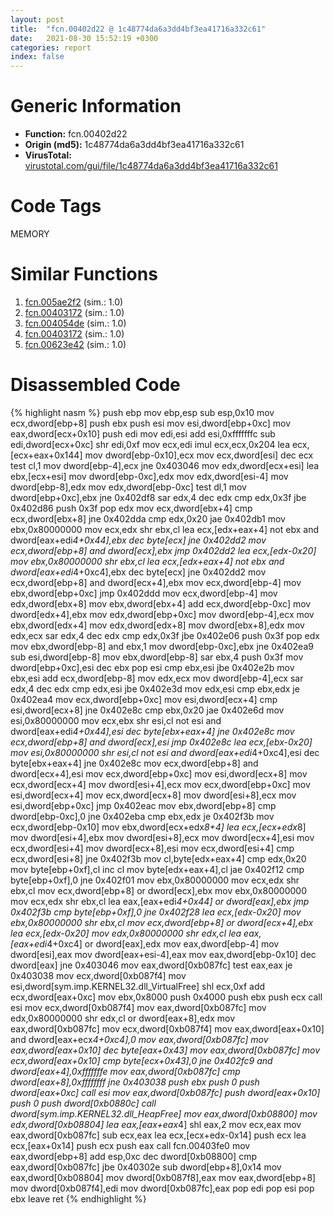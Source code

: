 ```yaml
---
layout: post
title:  "fcn.00402d22 @ 1c48774da6a3dd4bf3ea41716a332c61"
date:   2021-08-30 15:52:19 +0300
categories: report
index: false
---
```


# Generic Information
- **Function:** fcn.00402d22
- **Origin (md5):** 1c48774da6a3dd4bf3ea41716a332c61
- **VirusTotal:** [virustotal.com/gui/file/1c48774da6a3dd4bf3ea41716a332c61][virustotal_ref]

# Code Tags
<span class="tag" id="MEMORY">MEMORY</span>


# Similar Functions

1. [fcn.005ae2f2][similar_1_ref] (sim.: 1.0)
2. [fcn.00403172][similar_2_ref] (sim.: 1.0)
3. [fcn.004054de][similar_3_ref] (sim.: 1.0)
4. [fcn.00403172][similar_4_ref] (sim.: 1.0)
5. [fcn.00623e42][similar_5_ref] (sim.: 1.0)


# Disassembled Code

{% highlight nasm %}
push ebp
mov ebp,esp
sub esp,0x10
mov ecx,dword[ebp+8]
push ebx
push esi
mov esi,dword[ebp+0xc]
mov eax,dword[ecx+0x10]
push edi
mov edi,esi
add esi,0xfffffffc
sub edi,dword[ecx+0xc]
shr edi,0xf
mov ecx,edi
imul ecx,ecx,0x204
lea ecx,[ecx+eax+0x144]
mov dword[ebp-0x10],ecx
mov ecx,dword[esi]
dec ecx
test cl,1
mov dword[ebp-4],ecx
jne 0x403046
mov edx,dword[ecx+esi]
lea ebx,[ecx+esi]
mov dword[ebp-0xc],edx
mov edx,dword[esi-4]
mov dword[ebp-8],edx
mov edx,dword[ebp-0xc]
test dl,1
mov dword[ebp+0xc],ebx
jne 0x402df8
sar edx,4
dec edx
cmp edx,0x3f
jbe 0x402d86
push 0x3f
pop edx
mov ecx,dword[ebx+4]
cmp ecx,dword[ebx+8]
jne 0x402dda
cmp edx,0x20
jae 0x402db1
mov ebx,0x80000000
mov ecx,edx
shr ebx,cl
lea ecx,[edx+eax+4]
not ebx
and dword[eax+edi*4+0x44],ebx
dec byte[ecx]
jne 0x402dd2
mov ecx,dword[ebp+8]
and dword[ecx],ebx
jmp 0x402dd2
lea ecx,[edx-0x20]
mov ebx,0x80000000
shr ebx,cl
lea ecx,[edx+eax+4]
not ebx
and dword[eax+edi*4+0xc4],ebx
dec byte[ecx]
jne 0x402dd2
mov ecx,dword[ebp+8]
and dword[ecx+4],ebx
mov ecx,dword[ebp-4]
mov ebx,dword[ebp+0xc]
jmp 0x402ddd
mov ecx,dword[ebp-4]
mov edx,dword[ebx+8]
mov ebx,dword[ebx+4]
add ecx,dword[ebp-0xc]
mov dword[edx+4],ebx
mov edx,dword[ebp+0xc]
mov dword[ebp-4],ecx
mov ebx,dword[edx+4]
mov edx,dword[edx+8]
mov dword[ebx+8],edx
mov edx,ecx
sar edx,4
dec edx
cmp edx,0x3f
jbe 0x402e06
push 0x3f
pop edx
mov ebx,dword[ebp-8]
and ebx,1
mov dword[ebp-0xc],ebx
jne 0x402ea9
sub esi,dword[ebp-8]
mov ebx,dword[ebp-8]
sar ebx,4
push 0x3f
mov dword[ebp+0xc],esi
dec ebx
pop esi
cmp ebx,esi
jbe 0x402e2b
mov ebx,esi
add ecx,dword[ebp-8]
mov edx,ecx
mov dword[ebp-4],ecx
sar edx,4
dec edx
cmp edx,esi
jbe 0x402e3d
mov edx,esi
cmp ebx,edx
je 0x402ea4
mov ecx,dword[ebp+0xc]
mov esi,dword[ecx+4]
cmp esi,dword[ecx+8]
jne 0x402e8c
cmp ebx,0x20
jae 0x402e6d
mov esi,0x80000000
mov ecx,ebx
shr esi,cl
not esi
and dword[eax+edi*4+0x44],esi
dec byte[ebx+eax+4]
jne 0x402e8c
mov ecx,dword[ebp+8]
and dword[ecx],esi
jmp 0x402e8c
lea ecx,[ebx-0x20]
mov esi,0x80000000
shr esi,cl
not esi
and dword[eax+edi*4+0xc4],esi
dec byte[ebx+eax+4]
jne 0x402e8c
mov ecx,dword[ebp+8]
and dword[ecx+4],esi
mov ecx,dword[ebp+0xc]
mov esi,dword[ecx+8]
mov ecx,dword[ecx+4]
mov dword[esi+4],ecx
mov ecx,dword[ebp+0xc]
mov esi,dword[ecx+4]
mov ecx,dword[ecx+8]
mov dword[esi+8],ecx
mov esi,dword[ebp+0xc]
jmp 0x402eac
mov ebx,dword[ebp+8]
cmp dword[ebp-0xc],0
jne 0x402eba
cmp ebx,edx
je 0x402f3b
mov ecx,dword[ebp-0x10]
mov ebx,dword[ecx+edx*8+4]
lea ecx,[ecx+edx*8]
mov dword[esi+4],ebx
mov dword[esi+8],ecx
mov dword[ecx+4],esi
mov ecx,dword[esi+4]
mov dword[ecx+8],esi
mov ecx,dword[esi+4]
cmp ecx,dword[esi+8]
jne 0x402f3b
mov cl,byte[edx+eax+4]
cmp edx,0x20
mov byte[ebp+0xf],cl
inc cl
mov byte[edx+eax+4],cl
jae 0x402f12
cmp byte[ebp+0xf],0
jne 0x402f01
mov ebx,0x80000000
mov ecx,edx
shr ebx,cl
mov ecx,dword[ebp+8]
or dword[ecx],ebx
mov ebx,0x80000000
mov ecx,edx
shr ebx,cl
lea eax,[eax+edi*4+0x44]
or dword[eax],ebx
jmp 0x402f3b
cmp byte[ebp+0xf],0
jne 0x402f28
lea ecx,[edx-0x20]
mov ebx,0x80000000
shr ebx,cl
mov ecx,dword[ebp+8]
or dword[ecx+4],ebx
lea ecx,[edx-0x20]
mov edx,0x80000000
shr edx,cl
lea eax,[eax+edi*4+0xc4]
or dword[eax],edx
mov eax,dword[ebp-4]
mov dword[esi],eax
mov dword[eax+esi-4],eax
mov eax,dword[ebp-0x10]
dec dword[eax]
jne 0x403046
mov eax,dword[0xb087fc]
test eax,eax
je 0x403038
mov ecx,dword[0xb087f4]
mov esi,dword[sym.imp.KERNEL32.dll_VirtualFree]
shl ecx,0xf
add ecx,dword[eax+0xc]
mov ebx,0x8000
push 0x4000
push ebx
push ecx
call esi
mov ecx,dword[0xb087f4]
mov eax,dword[0xb087fc]
mov edx,0x80000000
shr edx,cl
or dword[eax+8],edx
mov eax,dword[0xb087fc]
mov ecx,dword[0xb087f4]
mov eax,dword[eax+0x10]
and dword[eax+ecx*4+0xc4],0
mov eax,dword[0xb087fc]
mov eax,dword[eax+0x10]
dec byte[eax+0x43]
mov eax,dword[0xb087fc]
mov ecx,dword[eax+0x10]
cmp byte[ecx+0x43],0
jne 0x402fc9
and dword[eax+4],0xfffffffe
mov eax,dword[0xb087fc]
cmp dword[eax+8],0xffffffff
jne 0x403038
push ebx
push 0
push dword[eax+0xc]
call esi
mov eax,dword[0xb087fc]
push dword[eax+0x10]
push 0
push dword[0xb0880c]
call dword[sym.imp.KERNEL32.dll_HeapFree]
mov eax,dword[0xb08800]
mov edx,dword[0xb08804]
lea eax,[eax+eax*4]
shl eax,2
mov ecx,eax
mov eax,dword[0xb087fc]
sub ecx,eax
lea ecx,[ecx+edx-0x14]
push ecx
lea ecx,[eax+0x14]
push ecx
push eax
call fcn.00403fe0
mov eax,dword[ebp+8]
add esp,0xc
dec dword[0xb08800]
cmp eax,dword[0xb087fc]
jbe 0x40302e
sub dword[ebp+8],0x14
mov eax,dword[0xb08804]
mov dword[0xb087f8],eax
mov eax,dword[ebp+8]
mov dword[0xb087f4],edi
mov dword[0xb087fc],eax
pop edi
pop esi
pop ebx
leave
ret
{% endhighlight %}


[similar_1_ref]: /report/fcn.005ae2f2@792ba17bc3097e6be31d5d8d17300850
[similar_2_ref]: /report/fcn.00403172@7dd153bad1771b9e8d5266a341ebf949
[similar_3_ref]: /report/fcn.004054de@d4e56c7d970c209a3a2b3c4b4cc5e586
[similar_4_ref]: /report/fcn.00403172@cbc200f66cbffbddf5df52f7c0da283a
[similar_5_ref]: /report/fcn.00623e42@7614e1bbe9b9fd3db78e405e68b1fab4
[virustotal_ref]: https://www.virustotal.com/gui/file/1c48774da6a3dd4bf3ea41716a332c61